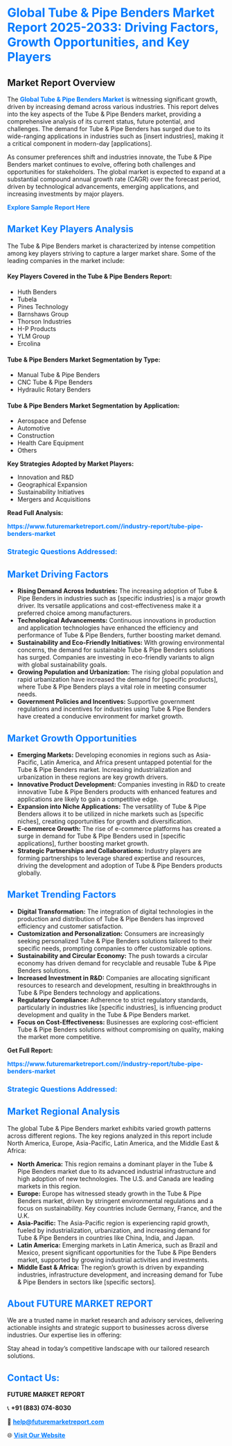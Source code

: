 <h1 style="color: #007BFF;">Global Tube & Pipe Benders Market Report 2025-2033: Driving Factors, Growth Opportunities, and Key Players</h1>

<section id="overview">
<h2>Market Report Overview</h2>
<p>The <a href="https://www.futuremarketreport.com//industry-report/tube-pipe-benders-market" style="color: #007BFF; text-decoration: none;"><strong>Global Tube & Pipe Benders Market</strong></a> is witnessing significant growth, driven by increasing demand across various industries. This report delves into the key aspects of the Tube & Pipe Benders market, providing a comprehensive analysis of its current status, future potential, and challenges. The demand for Tube & Pipe Benders has surged due to its wide-ranging applications in industries such as [insert industries], making it a critical component in modern-day [applications].</p>
<p>As consumer preferences shift and industries innovate, the Tube & Pipe Benders market continues to evolve, offering both challenges and opportunities for stakeholders. The global market is expected to expand at a substantial compound annual growth rate (CAGR) over the forecast period, driven by technological advancements, emerging applications, and increasing investments by major players.</p>
</section>

<section id="overview">
<p><a href="https://www.futuremarketreport.com//request-sample/reportId=59322" style="color: #007BFF; text-decoration: none;"><strong>Explore Sample Report Here</strong></a></p>
</section>

<section id="key-players">
<h2 style="color: #007BFF;">Market Key Players Analysis</h2>
<p>The Tube & Pipe Benders market is characterized by intense competition among key players striving to capture a larger market share. Some of the leading companies in the market include:</p>
<h4>Key Players Covered in the Tube & Pipe Benders Report:</h4>
<ul><li>Huth Benders</li><li>Tubela</li><li>Pines Technology</li><li>Barnshaws Group</li><li>Thorson Industries</li><li>H-P Products</li><li>YLM Group</li><li>Ercolina</li></ul>
<h4>Tube & Pipe Benders Market Segmentation by Type:</h4>
<ul><li>Manual Tube &amp; Pipe Benders</li><li>CNC Tube &amp; Pipe Benders</li><li>Hydraulic Rotary Benders</li></ul>

<h4>Tube & Pipe Benders Market Segmentation by Application:</h4>
<ul><li>Aerospace and Defense</li><li>Automotive</li><li>Construction</li><li>Health Care Equipment</li><li>Others</li></ul>
<p><strong>Key Strategies Adopted by Market Players:</strong></p>
<ul>
<li>Innovation and R&D</li>
<li>Geographical Expansion</li>
<li>Sustainability Initiatives</li>
<li>Mergers and Acquisitions</li>
</ul>
</section>

<section>
<p><strong>Read Full Analysis: </strong></p><a href="https://www.futuremarketreport.com//industry-report/tube-pipe-benders-market" style="color: #007BFF; text-decoration: none;"><strong>https://www.futuremarketreport.com//industry-report/tube-pipe-benders-market</strong></a>
<h3 style="color: #007BFF;">Strategic Questions Addressed:</h3>
</section>

<section id="driving-factors">
<h2 style="color: #007BFF;">Market Driving Factors</h2>
<ul>
<li><strong>Rising Demand Across Industries:</strong> The increasing adoption of Tube & Pipe Benders in industries such as [specific industries] is a major growth driver. Its versatile applications and cost-effectiveness make it a preferred choice among manufacturers.</li>
<li><strong>Technological Advancements:</strong> Continuous innovations in production and application technologies have enhanced the efficiency and performance of Tube & Pipe Benders, further boosting market demand.</li>
<li><strong>Sustainability and Eco-Friendly Initiatives:</strong> With growing environmental concerns, the demand for sustainable Tube & Pipe Benders solutions has surged. Companies are investing in eco-friendly variants to align with global sustainability goals.</li>
<li><strong>Growing Population and Urbanization:</strong> The rising global population and rapid urbanization have increased the demand for [specific products], where Tube & Pipe Benders plays a vital role in meeting consumer needs.</li>
<li><strong>Government Policies and Incentives:</strong> Supportive government regulations and incentives for industries using Tube & Pipe Benders have created a conducive environment for market growth.</li>
</ul>
</section>

<section id="growth-opportunities">
<h2 style="color: #007BFF;">Market Growth Opportunities</h2>
<ul>
<li><strong>Emerging Markets:</strong> Developing economies in regions such as Asia-Pacific, Latin America, and Africa present untapped potential for the Tube & Pipe Benders market. Increasing industrialization and urbanization in these regions are key growth drivers.</li>
<li><strong>Innovative Product Development:</strong> Companies investing in R&D to create innovative Tube & Pipe Benders products with enhanced features and applications are likely to gain a competitive edge.</li>
<li><strong>Expansion into Niche Applications:</strong> The versatility of Tube & Pipe Benders allows it to be utilized in niche markets such as [specific niches], creating opportunities for growth and diversification.</li>
<li><strong>E-commerce Growth:</strong> The rise of e-commerce platforms has created a surge in demand for Tube & Pipe Benders used in [specific applications], further boosting market growth.</li>
<li><strong>Strategic Partnerships and Collaborations:</strong> Industry players are forming partnerships to leverage shared expertise and resources, driving the development and adoption of Tube & Pipe Benders products globally.</li>
</ul>
</section>

<section id="trending-factors">
<h2 style="color: #007BFF;">Market Trending Factors</h2>
<ul>
<li><strong>Digital Transformation:</strong> The integration of digital technologies in the production and distribution of Tube & Pipe Benders has improved efficiency and customer satisfaction.</li>
<li><strong>Customization and Personalization:</strong> Consumers are increasingly seeking personalized Tube & Pipe Benders solutions tailored to their specific needs, prompting companies to offer customizable options.</li>
<li><strong>Sustainability and Circular Economy:</strong> The push towards a circular economy has driven demand for recyclable and reusable Tube & Pipe Benders solutions.</li>
<li><strong>Increased Investment in R&D:</strong> Companies are allocating significant resources to research and development, resulting in breakthroughs in Tube & Pipe Benders technology and applications.</li>
<li><strong>Regulatory Compliance:</strong> Adherence to strict regulatory standards, particularly in industries like [specific industries], is influencing product development and quality in the Tube & Pipe Benders market.</li>
<li><strong>Focus on Cost-Effectiveness:</strong> Businesses are exploring cost-efficient Tube & Pipe Benders solutions without compromising on quality, making the market more competitive.</li>
</ul>
</section>

<section>
<p><strong>Get Full Report: </strong></p><a href="https://www.futuremarketreport.com//industry-report/tube-pipe-benders-market" style="color: #007BFF; text-decoration: none;"><strong>https://www.futuremarketreport.com//industry-report/tube-pipe-benders-market</strong></a>
<h3 style="color: #007BFF;">Strategic Questions Addressed:</h3>
</section>


<section id="regional-analysis">
<h2 style="color: #007BFF;">Market Regional Analysis</h2>
<p>The global Tube & Pipe Benders market exhibits varied growth patterns across different regions. The key regions analyzed in this report include North America, Europe, Asia-Pacific, Latin America, and the Middle East & Africa:</p>
<ul>
<li><strong>North America:</strong> This region remains a dominant player in the Tube & Pipe Benders market due to its advanced industrial infrastructure and high adoption of new technologies. The U.S. and Canada are leading markets in this region.</li>
<li><strong>Europe:</strong> Europe has witnessed steady growth in the Tube & Pipe Benders market, driven by stringent environmental regulations and a focus on sustainability. Key countries include Germany, France, and the U.K.</li>
<li><strong>Asia-Pacific:</strong> The Asia-Pacific region is experiencing rapid growth, fueled by industrialization, urbanization, and increasing demand for Tube & Pipe Benders in countries like China, India, and Japan.</li>
<li><strong>Latin America:</strong> Emerging markets in Latin America, such as Brazil and Mexico, present significant opportunities for the Tube & Pipe Benders market, supported by growing industrial activities and investments.</li>
<li><strong>Middle East & Africa:</strong> The region’s growth is driven by expanding industries, infrastructure development, and increasing demand for Tube & Pipe Benders in sectors like [specific sectors].</li>
</ul>
</section>

<footer>
<h2 style="color: #007BFF;">About FUTURE MARKET REPORT</h2>
<p>We are a trusted name in market research and advisory services, delivering actionable insights and strategic support to businesses across diverse industries. Our expertise lies in offering:</p>

<p>Stay ahead in today’s competitive landscape with our tailored research solutions.</p>

<h2 style="color: #007BFF;">Contact Us:</h2>
<p><strong>FUTURE MARKET REPORT</strong></p>
<p>📞 <strong>+91 (883) 074-8030</strong></p>
<p>📧 <strong><a href="mailto:help@futuremarketreport.com" style="color: #007BFF;">help@futuremarketreport.com</a></strong></p>
<p>🌐 <strong><a href="https://www.futuremarketreport.com/" style="color: #007BFF;">Visit Our Website</a></strong></p>
</footer>